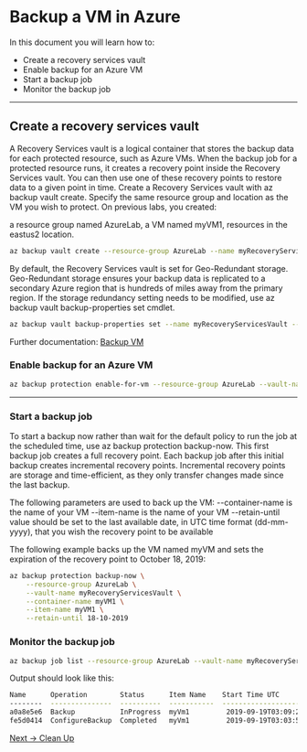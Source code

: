 # Backup a VM in Azure

In this document you will learn how to:

- Create a recovery services vault
- Enable backup for an Azure VM
- Start a backup job
- Monitor the backup job

----

## Create a recovery services vault

A Recovery Services vault is a logical container that stores the backup data for each protected resource, such as Azure VMs. When the backup job for a protected resource runs, it creates a recovery point inside the Recovery Services vault. You can then use one of these recovery points to restore data to a given point in time.
Create a Recovery Services vault with az backup vault create. Specify the same resource group and location as the VM you wish to protect. On previous labs, you created:

a resource group named AzureLab,
a VM named myVM1,
resources in the eastus2 location.

```sh
az backup vault create --resource-group AzureLab --name myRecoveryServicesVault --location eastus2
```

By default, the Recovery Services vault is set for Geo-Redundant storage. Geo-Redundant storage ensures your backup data is replicated to a secondary Azure region that is hundreds of miles away from the primary region. If the storage redundancy setting needs to be modified, use az backup vault backup-properties set cmdlet.

```sh
az backup vault backup-properties set --name myRecoveryServicesVault --resource-group AzureLab --backup-storage-redundancy "LocallyRedundant/GeoRedundant"
```

Further documentation:  [Backup VM]

### Enable backup for an Azure VM

```sh
az backup protection enable-for-vm --resource-group AzureLab --vault-name myRecoveryServicesVault --vm $(az vm show -g AzureLab -n MyVm1 --query id | tr -d '"') --policy-name DefaultPolicy
```

----

### Start a backup job

To start a backup now rather than wait for the default policy to run the job at the scheduled time, use az backup protection backup-now. This first backup job creates a full recovery point. Each backup job after this initial backup creates incremental recovery points. Incremental recovery points are storage and time-efficient, as they only transfer changes made since the last backup.

The following parameters are used to back up the VM:
--container-name is the name of your VM
--item-name is the name of your VM
--retain-until value should be set to the last available date, in UTC time format (dd-mm-yyyy), that you wish the recovery point to be available

The following example backs up the VM named myVM and sets the expiration of the recovery point to October 18, 2019:

```sh
az backup protection backup-now \
    --resource-group AzureLab \
    --vault-name myRecoveryServicesVault \
    --container-name myVM1 \
    --item-name myVM1 \
    --retain-until 18-10-2019
```

### Monitor the backup job

```sh
az backup job list --resource-group AzureLab --vault-name myRecoveryServicesVault --output table
```

Output should look like this:

```sh
Name      Operation        Status      Item Name    Start Time UTC       Duration
--------  ---------------  ----------  -----------  -------------------  --------------
a0a8e5e6  Backup           InProgress  myVm1         2019-09-19T03:09:21  0:00:48.718366
fe5d0414  ConfigureBackup  Completed   myVm1         2019-09-19T03:03:57  0:00:31.191807

```

[Next -> Clean Up]

[Backup VM]: <https://docs.microsoft.com/en-us/azure/backup/quick-backup-vm-cli>
[Next -> Clean Up]:<https://github.com/Microsoft-USEduAzure/workshops/blob/master/AzureFundamentals/Cleanup/Cleanup.md>



